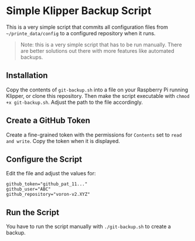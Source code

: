 # Simple Klipper Backup Script
This is a very simple script that commits all configuration files from `~/printe_data/config` to a configured
repository when it runs.

> Note: this is a very simple script that has to be run manually. There are better solutions out there with more
> features like automated backups.

## Installation
Copy the contents of `git-backup.sh` into a file on your Raspberry Pi running Klipper, or clone this repository.
Then make the script executable with `chmod +x git-backup.sh`. Adjust the path to the file accordingly.

## Create a GitHub Token
Create a fine-grained token with the permissions for `Contents` set to `read and write`. Copy the token when 
it is displayed.

## Configure the Script
Edit the file and adjust the values for:
```
github_token="github_pat_11..."
github_user="ABC"
github_repository="voron-v2.XYZ"
```

## Run the Script
You have to run the script manually with `./git-backup.sh` to create a backup.